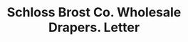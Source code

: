 ---
doi: 10.7916/D85X3N0W
date_other: '1896'
date_other_textual: '1896'
form: correspondence
genre:
- Letters (correspondence)
name:
- Schloss Brost Co. Wholesale Drapers
object_in_context_url: https://biggert.cul.columbia.edu/items/view/ave_biggert_00562
subject_hierarchical_geographic:
- Baltimore, Maryland, United States
subject_name:
- Schloss Brost Co. Wholesale Drapers
title: Schloss Brost Co. Wholesale Drapers. Letter
sort_title: Schloss Brost Co. Wholesale Drapers. Letter
call_number: ave_biggert_00562
coordinates:
- 39.28333333333333,-76.61666666666666
pid: ave_biggert_00562
identifiers: ave_biggert_00562
permalink: /biggert/ave_biggert_00562/
layout: iiif-image-page
---
